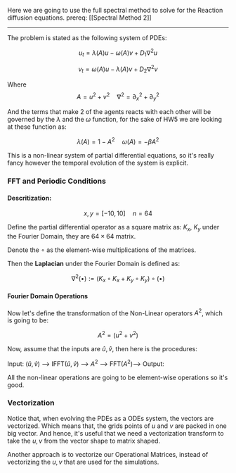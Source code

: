 Here we are going to use the full spectral method to solve for the Reaction diffusion equations. 
prereq: [[Spectral Method 2]]

---

The problem is stated as the following system of PDEs: 

$$
u_t = \lambda(A)u - \omega(A)v + D_1 \nabla^2 u
$$

$$
v_t = \omega(A)u - \lambda(A)v + D_2\nabla^2 v
$$

Where 
$$
A = u^2 + v^2 \quad \nabla^2 = \partial_{x}^2 + \partial_{y}^2
$$

And the terms that make 2 of the agents reacts with each other will be governed by the $\lambda$ and the $\omega$ function, for the sake of HW5 we are looking at these function as: 

$$
\lambda(A) = 1 - A^2 \quad \omega(A) = -\beta A^2
$$

This is a non-linear system of partial differential equations, so it's really fancy however the temporal evolution of the system is explicit. 

### **FFT and Periodic Conditions**

#### **Descritization**: 

$$
x, y = [-10, 10] \quad n = 64
$$

Define the partial differential operator as a square matrix as: $K_x$, $K_y$ under the Fourier Domain, they are $64 \times 64$ matrix.  

Denote the $\circ$ as the element-wise multiplications of the matrices. 

Then the **Laplacian** under the Fourier Domain is defined as: 

$$
\nabla^2(\bullet) := (K_x\circ K_x + K_y\circ K_y)\circ  (\bullet)
$$

#### **Fourier Domain Operations**

Now let's define the transformation of the Non-Linear operators $A^2$, which is going to be: 

$$
A^2 = (u^2 + v^2)
$$

Now, assume that the inputs are $\widehat{u}, \widehat{v}$, then here is the procedures: 

Input: ($\widehat{u}, \widehat{v}$) --> IFFT($\widehat{u}, \widehat{v}$) --> $A^2$ --> FFT($A^2$)--> Output: 

All the non-linear operations are going to be element-wise operations so it's good. 

### **Vectorization**

Notice that, when evolving the PDEs as a ODEs system, the vectors are vectorized. Which means that, the grids points of $u$ and $v$ are packed in one big vector. And hence, it's useful that we need a vectorization transform to take the $u, v$ from the vector shape to matrix shaped. 

Another approach is to vectorize our Operational Matrices, instead of vectorizing the $u, v$ that are used for the simulations. 



